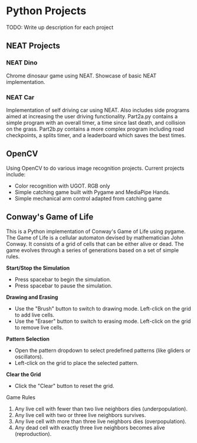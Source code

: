 # Python Projects

TODO: Write up description for each project

## NEAT Projects

### NEAT Dino
Chrome dinosaur game using NEAT. Showcase of basic NEAT implementation.

### NEAT Car
Implementation of self driving car using NEAT. Also includes side programs aimed at increasing the user driving functionality. Part2a.py contains a simple program with an overall timer, a time since last death, and collision on the grass. Part2b.py contains a more complex program including road checkpoints, a splits timer, and a leaderboard which saves the best times.

## OpenCV
Using OpenCV to do various image recognition projects. Current projects include:

* Color recognition with UGOT. RGB only
* Simple catching game built with Pygame and MediaPipe Hands.
* Simple mechanical arm control adapted from catching game

## Conway's Game of Life

This is a Python implementation of Conway's Game of Life using pygame. The Game of Life is a cellular automaton devised by mathematician John Conway. It consists of a grid of cells that can be either alive or dead. The game evolves through a series of generations based on a set of simple rules.

**Start/Stop the Simulation**
* Press spacebar to begin the simulation.
* Press spacebar to pause the simulation.

**Drawing and Erasing**
* Use the "Brush" button to switch to drawing mode. Left-click on the grid to add live cells.
* Use the "Eraser" button to switch to erasing mode. Left-click on the grid to remove live cells.

**Pattern Selection**
* Open the pattern dropdown to select predefined patterns (like gliders or oscillators).
* Left-click on the grid to place the selected pattern.

**Clear the Grid**
* Click the "Clear" button to reset the grid.

Game Rules
1. Any live cell with fewer than two live neighbors dies (underpopulation).
2. Any live cell with two or three live neighbors survives.
3. Any live cell with more than three live neighbors dies (overpopulation).
4. Any dead cell with exactly three live neighbors becomes alive (reproduction).
